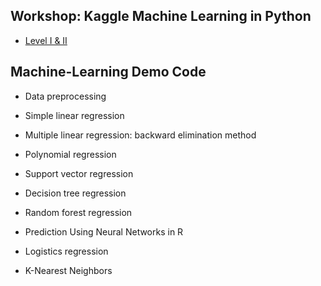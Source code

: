 ## Workshop: Kaggle Machine Learning in Python 
 * [Level I & II](https://www.kaggle.com/learn/machine-learning)


## Machine-Learning Demo Code

- Data preprocessing

- Simple linear regression

- Multiple linear regression: backward elimination method

- Polynomial regression

- Support vector regression

- Decision tree regression

- Random forest regression

- Prediction Using Neural Networks in R 

- Logistics regression

- K-Nearest Neighbors
